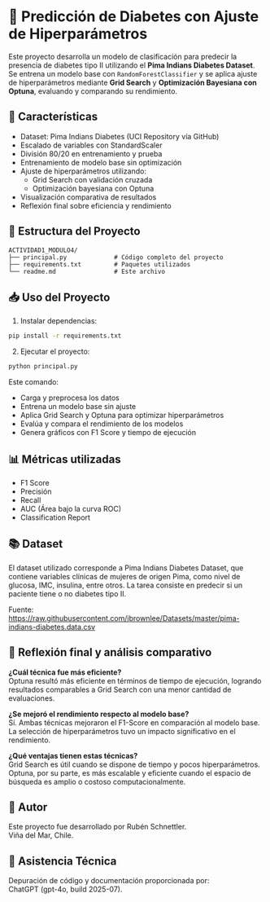# 🧪 Predicción de Diabetes con Ajuste de Hiperparámetros

Este proyecto desarrolla un modelo de clasificación para predecir la presencia de diabetes tipo II utilizando el **Pima Indians Diabetes Dataset**. Se entrena un modelo base con `RandomForestClassifier` y se aplica ajuste de hiperparámetros mediante **Grid Search** y **Optimización Bayesiana con Optuna**, evaluando y comparando su rendimiento.

## 🚀 Características

- Dataset: Pima Indians Diabetes (UCI Repository vía GitHub)
- Escalado de variables con StandardScaler
- División 80/20 en entrenamiento y prueba
- Entrenamiento de modelo base sin optimización
- Ajuste de hiperparámetros utilizando:
  - Grid Search con validación cruzada
  - Optimización bayesiana con Optuna
- Visualización comparativa de resultados
- Reflexión final sobre eficiencia y rendimiento

## 📂 Estructura del Proyecto

```
ACTIVIDAD1_MODULO4/
├── principal.py             # Código completo del proyecto
├── requirements.txt         # Paquetes utilizados
└── readme.md                # Este archivo
```

## 📥 Uso del Proyecto

1. Instalar dependencias:
```bash
pip install -r requirements.txt
```

2. Ejecutar el proyecto:
```bash
python principal.py
```

Este comando:
- Carga y preprocesa los datos
- Entrena un modelo base sin ajuste
- Aplica Grid Search y Optuna para optimizar hiperparámetros
- Evalúa y compara el rendimiento de los modelos
- Genera gráficos con F1 Score y tiempo de ejecución

## 📊 Métricas utilizadas

- F1 Score
- Precisión
- Recall
- AUC (Área bajo la curva ROC)
- Classification Report

## 📚 Dataset

El dataset utilizado corresponde a Pima Indians Diabetes Dataset, que contiene variables clínicas de mujeres de origen Pima, como nivel de glucosa, IMC, insulina, entre otros. La tarea consiste en predecir si un paciente tiene o no diabetes tipo II.

Fuente:  
https://raw.githubusercontent.com/jbrownlee/Datasets/master/pima-indians-diabetes.data.csv

## 🤔 Reflexión final y análisis comparativo

**¿Cuál técnica fue más eficiente?**  
Optuna resultó más eficiente en términos de tiempo de ejecución, logrando resultados comparables a Grid Search con una menor cantidad de evaluaciones.

**¿Se mejoró el rendimiento respecto al modelo base?**  
Sí. Ambas técnicas mejoraron el F1-Score en comparación al modelo base. La selección de hiperparámetros tuvo un impacto significativo en el rendimiento.

**¿Qué ventajas tienen estas técnicas?**  
Grid Search es útil cuando se dispone de tiempo y pocos hiperparámetros. Optuna, por su parte, es más escalable y eficiente cuando el espacio de búsqueda es amplio o costoso computacionalmente.

## 👤 Autor

Este proyecto fue desarrollado por Rubén Schnettler.  
Viña del Mar, Chile.

## 🤖 Asistencia Técnica

Depuración de código y documentación proporcionada por:  
ChatGPT (gpt-4o, build 2025-07).